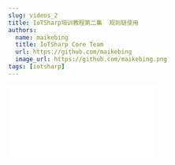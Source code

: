 ```yaml
---
slug: videos_2
title: IoTSharp培训教程第二集  规则链使用
authors:
  name: maikebing
  title: IoTSharp Core Team
  url: https://github.com/maikebing
  image_url: https://github.com/maikebing.png
tags: [iotsharp]
---
```


 <iframe src="//player.bilibili.com/player.html?aid=651347967&bvid=BV1be4y1N74s&cid=993314593&page=1" scrolling="no" border="0" frameborder="no" framespacing="0" allowfullscreen="true"> </iframe>